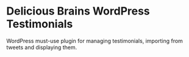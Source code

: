 # Delicious Brains WordPress Testimonials

WordPress must-use plugin for managing testimonials, importing from tweets and displaying them.